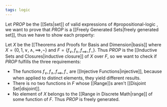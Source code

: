 ```yaml
---
tags: logic
---
```

Let $PROP$ be the [[Sets|set]] of valid expressions of #propositional-logic , we want to prove that $PROP$ is a [[Freely Generated Sets|freely generated set]], thus we have to show each property:

Let $X$ be the [[Theorems and Proofs for Basis and Dimension|basis]] where $X=\{0, 1, \lor, \land, \implies, \lnot\}$  and $F = \{ f_{\lor}, f_{\land}, f_{\implies}, f_{\lnot} \}$. Thus $PROP$ is the [[Inductive Sets and Closures|inductive closure]] of $X$ over $F$, so we want to check if $PROP$ fulfills the three requirements:
- The functions $f_{\lor}, f_{\land}, f_{\implies}, f_{\lnot}$ are [[Injective Functions|injective]], because when applied to distinct elements, they yield different results.
- There is no two functions in $F$ whose [[Range]]s aren't [[Disjoint Set|disjoint]].
- No element of $X$ belongs to the [[Range in Discrete Math|range]] of some function of $F$.
Thus $PROP$ is freely generated.